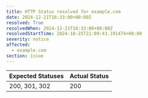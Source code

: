 ```yaml
---
title: HTTP Status resolved for example.com
date: 2024-12-21T16:33:00+00:00Z
resolved: True
resolvedWhen: 2024-12-21T16:33:00+00:00Z
resolvedStartTime: 2024-10-25T21:09:43.191474+00:00
severity: notice
affected:
  - example.com
section: issue
---
```


| Expected Statuses | Actual Status  |
|-------------------|----------------|
| 200, 301, 302 | 200 |
